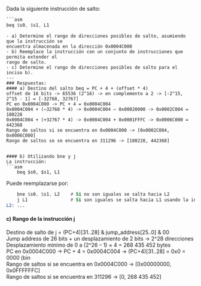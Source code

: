 Dada la siguiente instrucción de salto:  
```asm
```asm
beq $s0, $s1, L1
```
```
- a) Determine el rango de direcciones posibles de salto, asumiendo que la instrucción se
encuentra almacenada en la dirección 0x0004C000
- b) Reemplace la instrucción con un conjunto de instrucciones que permita extender el
rango de salto.
- c) Determine el rango de direcciones posibles de salto para el inciso b).  
---
### Respuestas:  
#### a) Destino del salto beq = PC + 4 + (offset * 4)  
offset de 16 bits -> 65536 (2^16) -> en complemento a 2 -> [-2^15, 2^15 - 1] = [-32768, 32767]  
PC en 0x0004C000 -> PC + 4 = 0x0004C004   
0x0004C004 + (−32768 * 4) -> 0x0004C004 – 0x00020000 -> 0x0002C004 = 180228  
0x0004C004 + (+32767 * 4) -> 0x0004C004 + 0x0001FFFC -> 0x0006C000 = 442368  
Rango de saltos si se encuentra en 0x0004C000 -> [0x0002C004, 0x0006C000]  
Rango de saltos se se encuentra en 311296 -> [180228, 442368]  


#### b) Utilizando bne y j
La instrucción: 
```asm
    beq $s0, $s1, L1
```
Puede reemplazarse por:
```asm
    bne $s0, $s1, L2    # Si no son iguales se salta hacia L2 
    j L1                # Si son iguales se salta hacia L1 usando la instrucción j que tiene mucho más rango
L2: ...
```

#### c) Rango de la instrucción j
Destino de salto de j = (PC+4)[31..28] & jump_address[25..0] & 00  
Jump address de 26 bits + un desplazamiento de 2 bits -> 2^28 direcciones  
Desplazamiento mínimo de 0 a (2^26 – 1) × 4 = 268 435 452 bytes  
PC en 0x0004C000 -> PC + 4 = 0x0004C004 -> (PC+4)[31..28] = 0x0 = 0000 (bin  
Rango de saltos si se encuentra en 0x0004C000 -> [0x00000000, 0x0FFFFFFC]  
Rango de saltos si se encuentra en 311296 -> [0, 268 435 452]  
